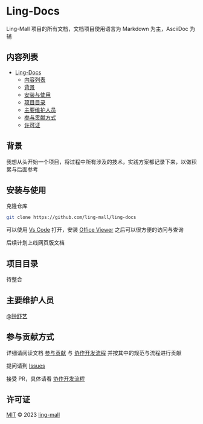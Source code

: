 # Ling-Docs

Ling-Mall 项目的所有文档，文档项目使用语言为 Markdown 为主，AsciiDoc 为辅

## 内容列表

<!-- TOC -->

* [Ling-Docs](#ling-docs)
  * [内容列表](#内容列表)
  * [背景](#背景)
  * [安装与使用](#安装与使用)
  * [项目目录](#项目目录)
  * [主要维护人员](#主要维护人员)
  * [参与贡献方式](#参与贡献方式)
  * [许可证](#许可证)

<!-- TOC -->

## 背景

我想从头开始一个项目，将过程中所有涉及的技术，实践方案都记录下来，以做积累与后面参考

## 安装与使用

克隆仓库

```bash
git clone https://github.com/ling-mall/ling-docs
```

可以使用 [Vs Code](https://code.visualstudio.com) 打开，安装 [Office Viewer](https://marketplace.visualstudio.com/items?itemName=cweijan.vscode-office) 之后可以很方便的访问与查询

后续计划上线网页版文档

## 项目目录

待整合

## 主要维护人员

[@钟舒艺](https://github.com/zhongshuyi)

## 参与贡献方式

详细请阅读文档 [参与贡献](https://github.com/zhongshuyi/developer-knowledge-base/blob/main/%E5%85%B6%E4%BB%96/%E5%8F%82%E4%B8%8E%E8%B4%A1%E7%8C%AE.md) 与 [协作开发流程](https://github.com/ling-mall/ling-docs/blob/main/%E8%A7%84%E8%8C%83/Git%20%E5%8D%8F%E4%BD%9C%E5%BC%80%E5%8F%91%E6%B5%81%E7%A8%8B%E4%B8%8E%E8%A7%84%E8%8C%83.md) 并按其中的规范与流程进行贡献

提问请到 [Issues](https://github.com/ling-mall/ling-docs/issues)

接受 PR，具体请看 [协作开发流程](https://github.com/ling-mall/ling-docs/blob/main/%E8%A7%84%E8%8C%83/Git%20%E5%8D%8F%E4%BD%9C%E5%BC%80%E5%8F%91%E6%B5%81%E7%A8%8B%E4%B8%8E%E8%A7%84%E8%8C%83.md)

## 许可证

[MIT](LICENSE) © 2023 [ling-mall](https://github.com/ling-mall)

